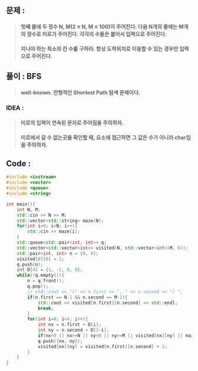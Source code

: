 ## 문제 :
> #### 첫째 줄에 두 정수 N, M(2 ≤ N, M ≤ 100)이 주어진다. 다음 N개의 줄에는 M개의 정수로 미로가 주어진다. 각각의 수들은 붙어서 입력으로 주어진다.
> #### 지나야 하는 최소의 칸 수를 구하라. 항상 도착위치로 이동할 수 있는 경우만 입력으로 주어진다.

## 풀이 : BFS
> #### well-known. 전형적인 Shortest Path 탐색 문제이다.

### IDEA :
> #### 미로의 입력이 연속된 문자로 주어짐을 주의하자.
> #### 미로에서 갈 수 없는곳을 확인할 때, 요소에 접근하면 그 값은 수가 아니라 char임을 주의하자.

## Code :
```cpp
#include <iostream>
#include <vector>
#include <queue>
#include <string>

int main(){
    int N, M;
    std::cin >> N >> M;
    std::vector<std::string> maze(N);
    for(int i=0; i<N; i++){
        std::cin >> maze[i];
    }
    std::queue<std::pair<int, int>> q;
    std::vector<std::vector<int>> visited(N, std::vector<int>(M, 0));
    std::pair<int, int> n = {0, 0};
    visited[0][0] = 1;
    q.push(n);
    int D[4] = {1, -1, 0, 0};
    while(!q.empty()){
        n = q.front();
        q.pop();
        // std::cout << "(" << n.first << ", " << n.second << ") ";
        if(n.first == N-1 && n.second == M-1){
            std::cout << visited[n.first][n.second] << std::endl;
            break;
        }
        for(int i=0; i<4; i++){
            int nx = n.first + D[i];
            int ny = n.second + D[3-i];
            if(nx<0 || nx>=N || ny<0 || ny>=M || visited[nx][ny] || maze[nx][ny] == '0') continue;
            q.push({nx, ny});
            visited[nx][ny] = visited[n.first][n.second] + 1;
        }
    }
}
```
